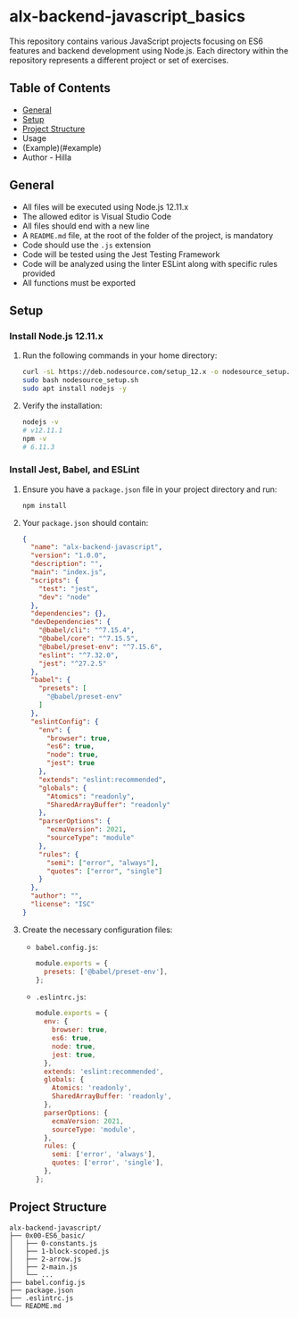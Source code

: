 # alx-backend-javascript_basics

This repository contains various JavaScript projects focusing on ES6 features and backend development using Node.js. Each directory within the repository represents a different project or set of exercises.

## Table of Contents

- [General](#general)
- [Setup](#setup)
- [Project Structure](#project-structure)
- Usage
- (Example)(#example)
- Author - Hilla

## General

- All files will be executed using Node.js 12.11.x
- The allowed editor is Visual Studio Code
- All files should end with a new line
- A `README.md` file, at the root of the folder of the project, is mandatory
- Code should use the `.js` extension
- Code will be tested using the Jest Testing Framework
- Code will be analyzed using the linter ESLint along with specific rules provided
- All functions must be exported

## Setup

### Install Node.js 12.11.x

1. Run the following commands in your home directory:

    ```sh
    curl -sL https://deb.nodesource.com/setup_12.x -o nodesource_setup.sh
    sudo bash nodesource_setup.sh
    sudo apt install nodejs -y
    ```

2. Verify the installation:

    ```sh
    nodejs -v
    # v12.11.1
    npm -v
    # 6.11.3
    ```

### Install Jest, Babel, and ESLint

1. Ensure you have a `package.json` file in your project directory and run:

    ```sh
    npm install
    ```

2. Your `package.json` should contain:

    ```json
    {
      "name": "alx-backend-javascript",
      "version": "1.0.0",
      "description": "",
      "main": "index.js",
      "scripts": {
        "test": "jest",
        "dev": "node"
      },
      "dependencies": {},
      "devDependencies": {
        "@babel/cli": "^7.15.4",
        "@babel/core": "^7.15.5",
        "@babel/preset-env": "^7.15.6",
        "eslint": "^7.32.0",
        "jest": "^27.2.5"
      },
      "babel": {
        "presets": [
          "@babel/preset-env"
        ]
      },
      "eslintConfig": {
        "env": {
          "browser": true,
          "es6": true,
          "node": true,
          "jest": true
        },
        "extends": "eslint:recommended",
        "globals": {
          "Atomics": "readonly",
          "SharedArrayBuffer": "readonly"
        },
        "parserOptions": {
          "ecmaVersion": 2021,
          "sourceType": "module"
        },
        "rules": {
          "semi": ["error", "always"],
          "quotes": ["error", "single"]
        }
      },
      "author": "",
      "license": "ISC"
    }
    ```

3. Create the necessary configuration files:

    - `babel.config.js`:

      ```js
      module.exports = {
        presets: ['@babel/preset-env'],
      };
      ```

    - `.eslintrc.js`:

      ```js
      module.exports = {
        env: {
          browser: true,
          es6: true,
          node: true,
          jest: true,
        },
        extends: 'eslint:recommended',
        globals: {
          Atomics: 'readonly',
          SharedArrayBuffer: 'readonly',
        },
        parserOptions: {
          ecmaVersion: 2021,
          sourceType: 'module',
        },
        rules: {
          semi: ['error', 'always'],
          quotes: ['error', 'single'],
        },
      };
      ```

## Project Structure

```plaintext
alx-backend-javascript/
├── 0x00-ES6_basic/
│   ├── 0-constants.js
│   ├── 1-block-scoped.js
│   ├── 2-arrow.js
│   ├── 2-main.js
│   └── ...
├── babel.config.js
├── package.json
├── .eslintrc.js
└── README.md
